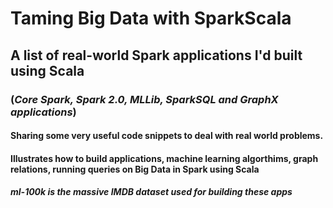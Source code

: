 # Taming Big Data with SparkScala
## A list of real-world **Spark applications I'd built using Scala** ##
### (*Core Spark, Spark 2.0, MLLib, SparkSQL and GraphX applications*) ###
#### Sharing some very useful code snippets to deal with real world problems. ####
#### Illustrates how to build applications, machine learning algorthims, graph relations, running queries on Big Data in Spark using Scala ####
##### ml-100k is the massive IMDB dataset used for building these apps #####

